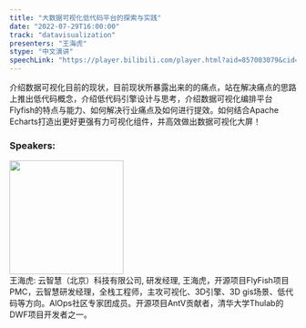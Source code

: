 ```yaml
---
title: "大数据可视化低代码平台的探索与实践"
date: "2022-07-29T16:00:00"
track: "datavisualization"
presenters: "王海虎"
stype: "中文演讲"
speechLink: "https://player.bilibili.com/player.html?aid=857003079&cid=805946013&page=1"
---
```

介绍数据可视化目前的现状，目前现状所暴露出来的的痛点，站在解决痛点的思路上推出低代码概念，介绍低代码引擎设计与思考，介绍数据可视化编排平台Flyfish的特点与能力、如何解决行业痛点及如何进行提效。如何结合Apache Echarts打造出更好更强有力可视化组件，并高效做出数据可视化大屏！
 ### Speakers: 
 <img src="images/speaker/1055.png" width="200" /><br>王海虎: 云智慧（北京）科技有限公司, 研发经理, 王海虎，开源项目FlyFish项目PMC，云智慧研发经理，全栈工程师，主攻可视化、3D引擎、3D gis场景、低代码等方向。AlOps社区专家团成员。开源项目AntV贡献者，清华大学Thulab的DWF项目开发者之一。

 
